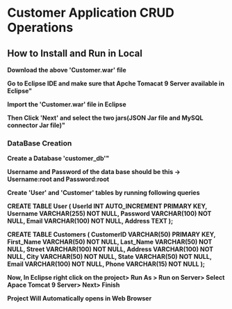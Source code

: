 # Customer Application CRUD Operations
## How to Install and Run in Local

**Download the above 'Customer.war' file**

**Go to Eclipse IDE and make sure that Apche Tomacat 9 Server available in Eclipse"**

**Import the 'Customer.war' file in Eclipse**

**Then Click 'Next' and select the two jars(JSON Jar file and MySQL connector Jar file)"**

### DataBase Creation

**Create a Database 'customer_db'"**

**Username and Password of the data base should be this -> Username:root and Password:root**

**Create 'User' and 'Customer' tables by running following queries**

**CREATE TABLE User (
    UserId INT AUTO_INCREMENT PRIMARY KEY,
    Username VARCHAR(255) NOT NULL,
    Password VARCHAR(100) NOT NULL,
    Email VARCHAR(100) NOT NULL, 
    Address TEXT
);**

 **CREATE TABLE Customers (
    CustomerID VARCHAR(50) PRIMARY KEY,
    First_Name VARCHAR(50) NOT NULL,
    Last_Name VARCHAR(50) NOT NULL,
    Street VARCHAR(100) NOT NULL,
    Address VARCHAR(100) NOT NULL,
    City VARCHAR(50) NOT NULL,
    State VARCHAR(50) NOT NULL,
    Email VARCHAR(100) NOT NULL,
    Phone VARCHAR(15) NOT NULL
);**

**Now, In Eclipse right click on the project> Run As > Run on Server> Select Apace Tomcat 9 Server> Next> Finish**


**Project Will Automatically opens in Web Browser**





